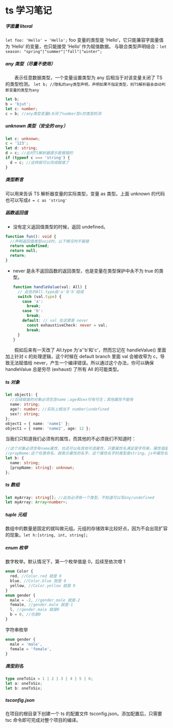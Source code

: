 # ts 学习笔记

##### 字面量 literal

`let foo: 'Hello' = 'Hello';` foo 变量的类型是 ‘Hello’，它只能兼容字面量值为 ‘Hello’ 的变量，也只能接受 ‘Hello’ 作为赋值数据。
与联合类型声明结合：`let season: "spring"|"summer"|"fall"|"winter";`

##### any 类型（尽量不使用）

&emsp;&emsp;表示任意数据类型，一个变量设置类型为 any 后相当于对该变量关闭了 TS 的类型检测。
`let b; //隐私的any类型声明，声明如果不指定类型，则TS解析器会自动判断变量的类型为any`

```ts
let b;
b = 'bjut';
let c: number;
c = b; //any类型变量b关闭了number型c的类型检测
```

##### unknown 类型（安全的 any）

```typescript
let c: unknown;
c = '123';
let d: string;
d = c; //此时TS解析器提示是报错的
if (typeof c === 'string') {
  d = c; //这样就可以完成赋值了
}
```

##### 类型断言

可以用来告诉 TS 解析器变量的实际类型，变量 as 类型。上面 unknown 的代码也可以写成`d = c as 'string'`

##### 函数返回值

- 没有定义返回值类型的时候，返回 undefined。

```ts
function fun(): void {
  //声明返回值类型void时，以下情况均不报错
  return undefined;
  return null;
  return;
}
```

- never 是永不返回函数的返回类型，也是变量在类型保护中永不为 true 的类型。

  ```ts
  function handleValue(val: All) {
    // 此处的All.type由'a'与'b'组成
    switch (val.type) {
      case 'a':
        break;
      case 'b':
        break;
      default: // val 在这里是 never
        const exhaustiveCheck: never = val;
        break;
    }
  }
  ```

&emsp;&emsp;假如后来有一天改了 All.type 为'a''b'和'c'，然而忘记在 handleValue() 里面加上针对 c 的处理逻辑，这个时候在 default branch 里面 val 会被收窄为 c，导致无法赋值给 never，产生一个编译错误。所以通过这个办法，你可以确保 handleValue 总是穷尽 (exhaust) 了所有 All 的可能类型。

##### ts 对象

```ts
let object1: {
  //后续赋值的对象必须包含name；age和sex可有可无；其他属性不能有
  name: string;
  age?: number; //实际上相当于 number|undefined
  sex?: string;
};
object1 = { name: 'name1' };
object1 = { name: 'name2', age: 12 };
```

当我们只知道我们必须有的属性，而其他的不必须我们不知道时：

```ts
//这个对象必须含有name属性，也还可以有其他可选属性，只要属性名满足是字符串，属性值是unknown即可。
//propName:这个任意命名，就表示属性的名字，这个属性名字的类型是string。js中属性名一般都是用string定义
let b: {
  name: string;
  [propName: string]: unknown;
};
```

##### ts 数组

```ts
let myArray: string[]; //此处必须有一个类型，不知道可以写any/undefined
let myArray: Array<number>;
```

##### tuple 元组

数组中的数量是固定的就叫做元组。元组的存储效率比较好点，因为不会出现扩容的现象。`let h:[string, int, string];`

##### enum 枚举

数字枚举。默认情况下，第一个枚举值是 0，后续至依次增 1

```ts
enum Color {
  red, //Color.red 就是 0
  blue, //Color.blue 就是 0
  yellow, //Color.yellow 就是 0
}
enum gender {
  male = -2, //gender.male 就是-2
  female, //gender.male 就是-1
  l, //gender.male 就是0
  b = 0, //也是0
}
```

字符串枚举

```ts
enum gender {
  male = 'male',
  female = 'female',
}
```

##### 类型别名

```ts
type oneToSix = 1 | 2 | 3 | 4 | 5 | 6;
let a: oneToSix;
let b: oneToSix;
```

##### tsconfig.json

在项目的根目录下创建一个 ts 的配置文件 tsconfig.json。添加配置后，只需要 tsc 命令即可完成对整个项目的编译。
